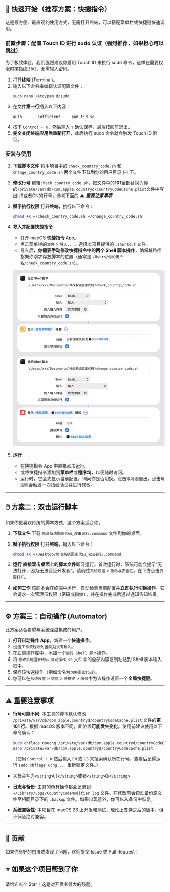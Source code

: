 ## 🚀 快速开始（推荐方案：快捷指令）

这是最方便、最直观的使用方式，无需打开终端，可以搭配菜单栏或快捷键快速调用。

### 前置步骤：配置 Touch ID 进行 sudo 认证（强烈推荐，如果担心可以跳过）

为了极致体验，我们强烈建议你启用 Touch ID 来执行 sudo 命令，这样在需要权限时按指纹即可，无需输入密码。

1.  打开**终端** (Terminal)。
2.  输入以下命令来编辑认证配置文件：
    ```bash
    sudo nano /etc/pam.d/sudo
    ```
3.  在文件**第一行**插入以下内容：
    ```
    auth       sufficient     pam_tid.so
    ```
4.  按下 `Control + X`，然后输入 `Y` 确认保存，最后按回车退出。
5.  **完全关闭终端应用后重新打开**，此后执行 sudo 命令就会触发 Touch ID 验证。

### 安装与使用

1.  **下载脚本文件**
    将本项目中的 `check_country_code.sh` 和 `change_country_code.sh` 两个文件下载到你的用户目录 (`~`) 下。

2.  **修改行号**
    编辑`check_country_code.sh`，把文件中的**101**全部替换为你的`/private/var/db/com.apple.countryd/countryCodeCache.plist`文件中写出US或者CN的行号，参考下面的 ⚠️ ***重要注意事项***

3.  **赋予执行权限**
    打开**终端**，执行以下命令：
    ```bash
    chmod +x ~/check_country_code.sh ~/change_country_code.sh
    ```

4.  **导入并配置快捷指令**
    *   打开 macOS **快捷指令** App。
    *   点击菜单栏的`文件` > `导入...`，选择本项目提供的 `.shortcut` 文件。
    *   导入后，**你需要手动修改快捷指令中的两个 Shell 脚本操作**，确保其路径指向你刚才存放脚本的位置（通常是 `/Users/你的用户名/check_country_code.sh`）。

    ![快捷指令截图](快捷指令设置.png)

5.  **运行**
    *   在快捷指令 App 中直接点击运行。
    *   或将快捷指令添加到**菜单栏**或**程序坞**，以便随时访问。
    *   运行时，它会先显示当前配置，询问你是否切换。点击`取消`则退出，点击`确定`则会触发一次指纹验证并进行修改。

---

## 🖱️ 方案二：双击运行脚本

如果你更喜欢传统的脚本方式，这个方案适合你。

1.  **下载文件**
    下载 `修改系统国家代码_双击运行.command` 文件到你的桌面。

2.  **赋予执行权限**
    打开**终端**，输入以下命令：
    ```bash
    chmod +x ~/Desktop/修改系统国家代码_双击运行.command
    ```

3.  **运行**
    **直接双击桌面上的脚本文件**即可运行。首次运行时，系统可能会提示“无法打开，因为无法验证开发者”。请前往`系统设置` > `隐私与安全性`，在下方点击`仍要打开`。

4.  **如何工作**
    该脚本会在终端中运行，自动检测当前配置并**立即执行切换操作**。它会请求一次管理员权限（密码或指纹），并在操作完成后通过通知告知结果。

---

## ⚙️ 方案三：自动操作 (Automator)

此方案适合希望与系统深度集成的用户。

1.  **打开自动操作 App**，新建一个**快速操作**。
2.  设置`工作流程收到当前`为`没有输入`。
3.  在左侧操作库中，添加一个`运行 Shell 脚本`操作。
4.  将 `修改系统国家代码_自动操作.sh` 文件中的全部内容复制粘贴到 Shell 脚本输入框中。
5.  保存该快速操作（例如命名为`切换国家代码`）。
6.  你可以在`系统设置` > `键盘` > `快捷键` > `服务`中为该操作设置一个**全局快捷键**。

---

## ⚠️ 重要注意事项

*   **行号可能不同**: 本工具的脚本默认修改 `/private/var/db/com.apple.countryd/countryCodeCache.plist` 文件的**第 101 行**。根据 macOS 版本不同，此位置**可能发生变化**。使用前建议使用以下命令确认：
    ```bash
    sudo chflags nouchg /private/var/db/com.apple.countryd/countryCodeCache.plist
    nano /private/var/db/com.apple.countryd/countryCodeCache.plist
    ```
    （使用 `Control + W` 然后输入 `CN` 或 `US` 来搜索确认所在行号，查看后记得运行 `sudo chflags uchg ...` 重新锁定文件。）
*   大概会写为`<string>US</string>`或者`<string>CN</string>`

*   **日志与备份**: 工具的所有操作都会记录到 `~/Library/Logs/CountryCodeModifier.log` 文件。在修改前会自动备份原文件至相同目录下的 `.backup` 文件。如果出现意外，你可以从备份中恢复。

*   **系统兼容性**: 本项目在 macOS 26 上开发和测试，理论上支持之后的版本，但不保证绝对兼容。

---

## 🤝 贡献

如果你有好的想法或发现了问题，欢迎提交 Issue 或 Pull Request！

## ⭐ 如果这个项目帮到了你

请给它点个 Star！这是对开发者最大的鼓励。
